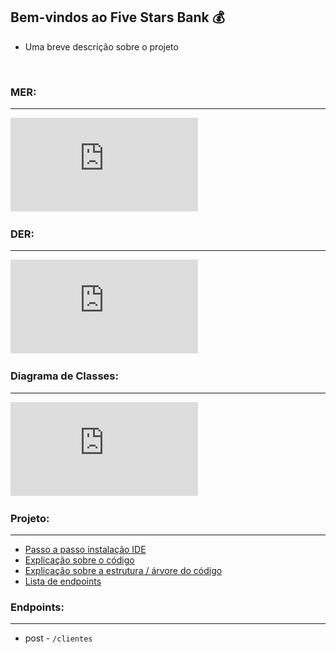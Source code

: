 ## Bem-vindos ao Five Stars Bank :moneybag:

* Uma breve descrição sobre o projeto

  ​

### MER:

--------

![MER](https://github.com/Feruaro/Five-Stars-Bank/blob/main/Documentos/mer_final.pdf)

### DER:

----

![DER](https://github.com/Feruaro/Five-Stars-Bank/blob/main/Documentos/der_final.pdf)

### Diagrama de Classes:

-------

![dc](https://github.com/Feruaro/Five-Stars-Bank/blob/main/Documentos/digrama_classes_final.pdf)

### Projeto:

--------

* [Passo a passo instalação IDE]()
* [Explicação sobre o código](https://github.com/Feruaro/Five-Stars-Bank/blob/main/Documentos/explicacao_codigo.md)
* [Explicação sobre a estrutura / árvore do código]()
* [Lista de endpoints](https://github.com/Feruaro/Five-Stars-Bank/blob/main/Documentos/lista_%20endpoints.md)

### Endpoints:

-----

* post - `/clientes`

